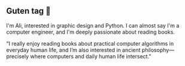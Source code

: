## Guten tag 👋
I'm Ali, interested in graphic design and Python. I can almost say I'm a computer engineer, and I'm deeply passionate about reading books.

"I really enjoy reading books about practical computer algorithms in everyday human life, and I’m also interested in ancient philosophy—precisely where computers and daily human life intersect."
